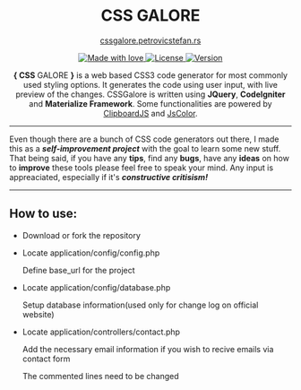 <h1 align="center"><b>CSS</b> GALORE</h1>

<p align="center">
<a href="http://cssgalore.petrovicstefan.rs" target="_blank">cssgalore.petrovicstefan.rs</a>
</p>

<p align="center">
  <a href="#">
    <img src="https://img.shields.io/badge/made%20with-love-E760A4.svg" alt="Made with love">
  </a>
  <a href="https://cssgalore.mit-license.org/" target="_blank">
    <img src="https://img.shields.io/badge/license-MIT-green.svg" alt="License">
  </a>
  <a href="https://github.com/petrovicstefanrs/cssgalore/releases" target="_blank">
    <img src="https://img.shields.io/badge/version-0.7.0-f39f37.svg" alt="Version">
  </a>
</p>

<p align="center">
<b>{ CSS</b> GALORE <b>}</b> is a web based CSS3 code generator for most commonly used styling options. It generates the code using user input, with live preview of the changes. CSSGalore is written using <b>JQuery</b>, <b>CodeIgniter</b> and <b>Materialize Framework</b>. Some functionalities are powered by <a href="https://clipboardjs.com/">ClipboardJS</a> and <a href="http://jscolor.com/">JsColor</a>.
</p>

---

Even though there are a bunch of CSS code generators out there, I made this as a <b><i>self-improvement project</i></b> with the goal to learn some new stuff. That being said, if you have any <b>tips</b>, find any <b>bugs</b>, have any <b>ideas</b> on how to <b>improve</b> these tools please feel free to speak your mind. Any input is appreaciated, especially if it's <b><i>constructive critisism!</i></b>

---

## How to use:

* Download or fork the repository

* Locate application/config/config.php

  Define base_url for the project
  
* Locate application/config/database.php
 
  Setup database information(used only for change log on official website)
  
* Locate application/controllers/contact.php
  
  Add the necessary email information if you wish to recive emails via contact form
  
 	The commented lines need to be changed
